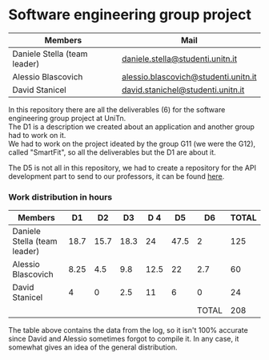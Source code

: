 # Software engineering group project

| Members                           | Mail                                 |
| --------------------------------- | ------------------------------------ |
| Daniele Stella (team leader)      | daniele.stella@studenti.unitn.it     |
| Alessio Blascovich                | alessio.blascovich@studenti.unitn.it |
| David Stanicel                    | david.stanichel@studenti.unitn.it    |

In this repository there are all the deliverables (6) for the software engineering group project at UniTn.<br>
The D1 is a description we created about an application and another group had to work on it.<br>
We had to work on the project ideated by the group G11 (we were the G12), called "SmartFit", so all the deliverables but the D1 are about it.<br>

The D5 is not all in this repository, we had to create a repository for the API development part to send to our professors, it can be found <a href="https://github.com/StellaDaniele/G12-software-engineering">here</a>.

### Work distribution in hours
| Members                           |  D1  |  D2  |  D3  |  D 4 |  D5  | D6  | TOTAL|
| --------------------------------- | ---- | ---- | ---- | ---- | ---- | --- | ---- |
| Daniele Stella (team leader)      | 18.7 | 15.7 | 18.3 |  24  | 47.5 |  2  |  125 |
| Alessio Blascovich                | 8.25 |  4.5 |  9.8 | 12.5 |  22  | 2.7 |   60 |
| David Stanicel                    |   4  |   0  |  2.5 |  11  |  6   |  0  |   24 |
|                                   |      |      |      |      |      |TOTAL|  208 |

The table above contains the data from the log, so it isn't 100% accurate since David and Alessio sometimes forgot to compile it. In any case, it somewhat gives an idea of the general distribution.
